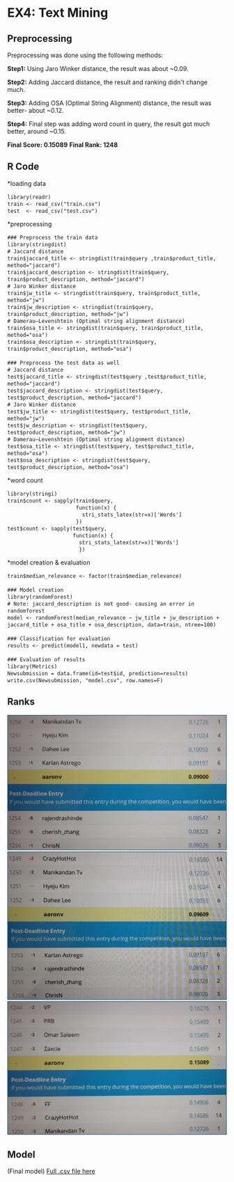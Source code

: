 EX4: Text Mining
================

Preprocessing
-------------

Preprocessing was done using the following methods:

**Step1:**
Using Jaro Winker distance, the result was about ~0.09.

**Step2:**
Adding Jaccard distance, the result and ranking didn't change much.

**Step3:**
Adding OSA (Optimal String Alignment) distance, the result was better- about ~0.12.

**Step4:**
Final step was adding word count in query, the result got much better, around ~0.15.

**Final Score: 0.15089**
**Final Rank: 1248**


R Code
------

*loading data
```{r}
library(readr)
train <- read_csv("train.csv")
test  <- read_csv("test.csv")
```

*preprocessing
```{r}
### Preprocess the train data
library(stringdist)
# Jaccard distance
train$jaccard_title <- stringdist(train$query ,train$product_title, method="jaccard") 
train$jaccard_description <- stringdist(train$query, train$product_description, method="jaccard")
# Jaro Winker distance
train$jw_title <- stringdist(train$query, train$product_title, method="jw") 
train$jw_description <- stringdist(train$query, train$product_description, method="jw") 
# Damerau–Levenshtein (Optimal string alignment distance)
train$osa_title <- stringdist(train$query, train$product_title, method="osa") 
train$osa_description <- stringdist(train$query, train$product_description, method="osa") 

### Preprocess the test data as well
# Jaccard distance
test$jaccard_title <- stringdist(test$query ,test$product_title, method="jaccard") 
test$jaccard_description <- stringdist(test$query, test$product_description, method="jaccard")
# Jaro Winker distance
test$jw_title <- stringdist(test$query, test$product_title, method="jw") 
test$jw_description <- stringdist(test$query, test$product_description, method="jw")
# Damerau–Levenshtein (Optimal string alignment distance)
test$osa_title <- stringdist(test$query, test$product_title, method="osa") 
test$osa_description <- stringdist(test$query, test$product_description, method="osa") 
```

*word count
```{r}
library(stringi)
train$count <- sapply(train$query,
                      function(x) {
                        stri_stats_latex(str=x)['Words']
                      })
test$count <- sapply(test$query,
                     function(x) {
                       stri_stats_latex(str=x)['Words']
                       })
```


*model creation & evaluation

```{r}
train$median_relevance <- factor(train$median_relevance)

### Model creation
library(randomForest)
# Note: jaccard_description is not good- causing an error in randomforest
model <- randomForest(median_relevance ~ jw_title + jw_description + jaccard_title + osa_title + osa_description, data=train, ntree=100)

### Classification for evaluation
results <- predict(model1, newdata = test)

### Evaluation of results
library(Metrics)
Newsubmission = data.frame(id=test$id, prediction=results)
write.csv(Newsubmission, "model.csv", row.names=F) 
```

Ranks
-----

![rank1](1.jpg)
![rank2](2.jpg)
![rank3](3.jpg)


Model
-----

(Final model)
[Full .csv file here](model5.csv)
